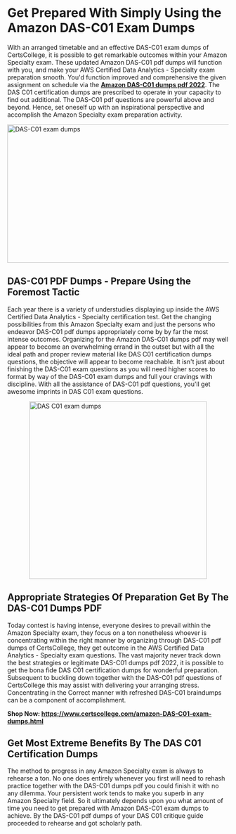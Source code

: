 <h1><strong>Get Prepared With Simply Using the Amazon DAS-C01 Exam Dumps&nbsp;</strong></h1>
<p><span style="font-weight: 400;">With an arranged timetable and an effective  DAS-C01 exam dumps of CertsCollege, it is possible to get remarkable outcomes within your Amazon Specialty exam. These updated Amazon DAS-C01 pdf dumps will function with you, and make your AWS Certified Data Analytics - Specialty exam preparation smooth. You'd function improved and comprehensive the given assignment on schedule via the <strong><a href="https://www.certscollege.com/amazon-DAS-C01-exam-dumps.html">Amazon DAS-C01 dumps pdf 2022</a></strong>. The DAS C01 certification dumps are prescribed to operate in your capacity to find out additional. The  DAS-C01 pdf questions are powerful above and beyond. Hence, set oneself up with an inspirational perspective and accomplish the Amazon Specialty exam preparation activity.&nbsp;</span></p>
<p><span style="font-weight: 400;"><img style="display: block; margin-left: auto; margin-right: auto;" src="https://i.ibb.co/CPDK3ps/Yellow-and-Blue-Initiative-Blog-Banner.png" alt="DAS-C01 exam dumps" width="559" height="315" /></span></p>
<h2><strong>DAS-C01 PDF Dumps - Prepare Using the Foremost Tactic</strong></h2>
<p><span style="font-weight: 400;">Each year there is a variety of understudies displaying up inside the AWS Certified Data Analytics - Specialty certification test. Get the changing possibilities from this Amazon Specialty exam and just the persons who endeavor DAS-C01 pdf dumps appropriately come by by far the most intense outcomes. Organizing for the Amazon DAS-C01 dumps pdf may well appear to become an overwhelming errand in the outset but with all the ideal path and proper review material like DAS C01 certification dumps questions, the objective will appear to become reachable. It isn't just about finishing the DAS-C01 exam questions as you will need higher scores to format by way of the DAS-C01 exam dumps and full your cravings with discipline. With all the assistance of DAS-C01 pdf questions, you'll get awesome imprints in DAS C01 exam questions.</span></p>
<p><span style="font-weight: 400;"><a href="https://tinyurl.com/y7puoxtd"><img style="display: block; margin-left: auto; margin-right: auto;" src="https://i.ibb.co/9tMrhdY/Teacher-Appreciation-Invitation.png" alt="DAS C01 exam dumps " width="404" height="404" /></a></span></p>
<h2><strong>Appropriate Strategies Of Preparation Get By The DAS-C01 Dumps PDF</strong></h2>
<p><span style="font-weight: 400;">Today contest is having intense, everyone desires to prevail within the Amazon Specialty exam, they focus on a ton nonetheless whoever is concentrating within the right manner by organizing through DAS-C01 pdf dumps of CertsCollege, they get outcome in the AWS Certified Data Analytics - Specialty exam questions. The vast majority never track down the best strategies or legitimate DAS-C01 dumps pdf 2022, it is possible to get the bona fide DAS C01 certification dumps for wonderful preparation. Subsequent to buckling down together with the  DAS-C01 pdf questions of CertsCollege this may assist with delivering your arranging stress. Concentrating in the Correct manner with refreshed DAS-C01 braindumps can be a component of accomplishment.</span></p>
<p><span style="font-weight: 400;"><strong>Shop Now: <a href="https://www.certscollege.com/amazon-DAS-C01-exam-dumps.html">https://www.certscollege.com/amazon-DAS-C01-exam-dumps.html</a></strong></span></p>
<h2><strong>Get Most Extreme Benefits By The DAS C01 Certification Dumps</strong></h2>
<p><span style="font-weight: 400;">The method to progress in any Amazon Specialty exam is always to rehearse a ton. No one does entirely whenever you first will need to rehash practice together with the DAS-C01 dumps pdf you could finish it with no any dilemma. Your persistent work tends to make you superb in any Amazon Specialty field. So it ultimately depends upon you what amount of time you need to get prepared with Amazon DAS-C01 exam dumps to achieve. By the DAS-C01 pdf dumps of your DAS C01 critique guide proceeded to rehearse and got scholarly path.</span></p>
